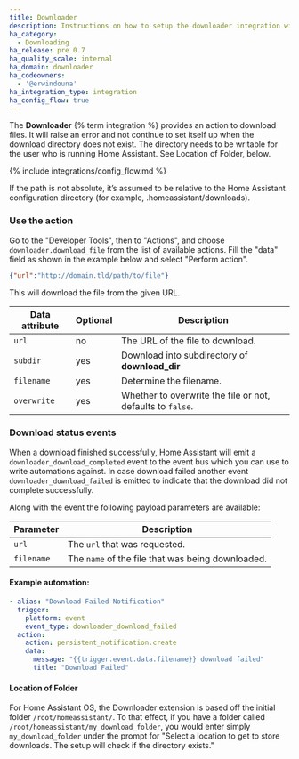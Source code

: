 ```yaml
---
title: Downloader
description: Instructions on how to setup the downloader integration with Home Assistant.
ha_category:
  - Downloading
ha_release: pre 0.7
ha_quality_scale: internal
ha_domain: downloader
ha_codeowners:
  - '@erwindouna'
ha_integration_type: integration
ha_config_flow: true
---
```


The **Downloader** {% term integration %} provides an action to download files. It will raise an error and not continue to set itself up when the download directory does not exist. The directory needs to be writable for the user who is running Home Assistant. See Location of Folder, below.

{% include integrations/config_flow.md %}

If the path is not absolute, it’s assumed to be relative to the Home Assistant configuration directory (for example, .homeassistant/downloads).

### Use the action

Go to the "Developer Tools", then to "Actions", and choose `downloader.download_file` from the list of available actions. Fill the "data" field as shown in the example below and select "Perform action".

```json
{"url":"http://domain.tld/path/to/file"}
```

This will download the file from the given URL.

| Data attribute | Optional | Description                                    |
| ---------------------- | -------- | ---------------------------------------------- |
| `url`                  |       no | The URL of the file to download.               |
| `subdir`               |      yes | Download into subdirectory of **download_dir** |
| `filename`             |      yes | Determine the filename.                        |
| `overwrite`            |      yes | Whether to overwrite the file or not, defaults to `false`. |

### Download status events

When a download finished successfully, Home Assistant will emit a `downloader_download_completed` event to the event bus which you can use to write automations against.
In case download failed another event `downloader_download_failed` is emitted to indicate that the download did not complete successfully.

Along with the event the following payload parameters are available:

| Parameter | Description                                                                                                                                                                                                                                                    |
|-----------|----------------------------------------------------------------------------------------------------------------------------------------------------------------------------------------------------------------------------------------------------------------|
| `url`  | The `url` that was requested.|                                                                                                                                      
| `filename`    | The `name` of the file that was being downloaded.|

#### Example automation:

```yaml
- alias: "Download Failed Notification"
  trigger:
    platform: event
    event_type: downloader_download_failed
  action:
    action: persistent_notification.create
    data:
      message: "{{trigger.event.data.filename}} download failed"
      title: "Download Failed"
 ```

#### Location of Folder

For Home Assistant OS, the Downloader extension is based off the initial folder `/root/homeassistant/`. To that effect, if you have a folder called `/root/homeassistant/my_download_folder`, you would enter simply `my_download_folder` under the prompt for "Select a location to get to store downloads. The setup will check if the directory exists."
